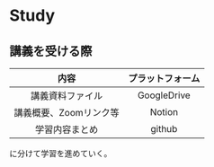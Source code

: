 

# Study

## 講義を受ける際
|        内容                |  プラットフォーム | 
| :----------------------: | :-----------: | 
| 講義資料ファイル             | GoogleDrive    | 
| 講義概要、Zoomリンク等       |  Notion         | 
| 学習内容まとめ               | github         | 

に分けて学習を進めていく。
